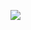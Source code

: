<img src='https://g.gravizo.com/svg?
digraph {
    rankdir=LR;
    pad=".25"
    nodesep="1"
    ranksep="1"
    CONNECT
    OPENSENT
    ACTIVE
    OPENCONFIRM
    IDLE
    CONNECT_END [label="CONNECT"]
    { rank=same OPENSENT, ACTIVE, OPENCONFIRM, IDLE, CONNECT_END}
    node [shape=record]
    TRANSITIONS [label="<t0>BGPOpen_with_DelayOpenTimer_Running|<t1>DelayOpenTimer_Expires|<t2>TcpConnectionFails|<t3>Tcp_CR_Acked|<t4>TcpConnectionConfirmed|<t5>NotifMsgVerErr"]
    IDLE_TRANSITIONS [label="<t0>ManualStop|<t1>BGPHeaderErr|<t2>BGPOpenMsgErr|<t3>AutomaticStop|<t4>HoldTimer_Expires|<t5>KeepaliveTimer_Expires|<t6>IdleHoldTimer_Expires|<t7>BGPOpen|<t8>OpenCollisionDump|<t9>NotifMsgVerErr|<t10>NotifMsg|<t11>KeepAliveMsg|<t12>UpdateMsg|<t13>UpdateMsgErr"]
    CONNECT_TRANSITIONS [label="<t0>ConnectRetryTimer_Expires|<t1>TcpConnection_Valid|<t3>Tcp_CR_Invalid"]
    {rank=same TRANSITIONS IDLE_TRANSITIONS CONNECT_TRANSITIONS} 
    node [shape=record]
    DELAY_OPEN_TIMER_ACTIONS [label="<a0>DelayOpenTimer%28RUNNING%29|<a1>DelayOpenTimer%28NOT RUNNING%29"]
    DELAY_OPEN_ACTIONS [label="<a0>DelayOpen%28TRUE%29|<a1>DelayOpen%28FALSE%29"]
    //BGPOpen_with_DelayOpenTimer_Running
    CONNECT -> TRANSITIONS:t0 [arrowhead=none]
    TRANSITIONS:t0 -> OPENSENT
    CONNECT -> TRANSITIONS:t1 [arrowhead=none]
    TRANSITIONS:t1 -> OPENCONFIRM
    CONNECT -> TRANSITIONS:t2 [arrowhead=none]
    TRANSITIONS:t2 -> DELAY_OPEN_TIMER_ACTIONS:a0 [arrowhead=none]
    TRANSITIONS:t2 -> DELAY_OPEN_TIMER_ACTIONS:a1 [arrowhead=none]
    DELAY_OPEN_TIMER_ACTIONS:a0 -> ACTIVE
    DELAY_OPEN_TIMER_ACTIONS:a1 -> IDLE
    CONNECT -> TRANSITIONS:t3 [arrowhead=none]
    CONNECT -> TRANSITIONS:t4 [arrowhead=none]
    TRANSITIONS:t3 -> DELAY_OPEN_ACTIONS:a1[arrowhead=none]
    TRANSITIONS:t4 -> DELAY_OPEN_ACTIONS:a1[arrowhead=none]
    DELAY_OPEN_ACTIONS:a1 -> OPENSENT
    CONNECT -> TRANSITIONS:t5 [arrowhead=none]
    TRANSITIONS:t5 -> DELAY_OPEN_TIMER_ACTIONS:a0 [arrowhead=none]
    TRANSITIONS:t5 -> DELAY_OPEN_TIMER_ACTIONS:a1 [arrowhead=none]
    DELAY_OPEN_TIMER_ACTIONS:a0 -> IDLE
    DELAY_OPEN_TIMER_ACTIONS:a1 -> IDLE
    CONNECT -> IDLE_TRANSITIONS [arrowhead=none]
    IDLE_TRANSITIONS -> IDLE
    CONNECT -> TRANSITIONS:t4 [arrowhead=none]
    TRANSITIONS:t4 -> DELAY_OPEN_ACTIONS:a0[arrowhead=none]
    DELAY_OPEN_ACTIONS:a0 -> CONNECT_END
    CONNECT -> TRANSITIONS:t3 [arrowhead=none]
    TRANSITIONS:t3 -> DELAY_OPEN_ACTIONS:a0[arrowhead=none]
    DELAY_OPEN_ACTIONS:a0 -> CONNECT_END
    CONNECT -> CONNECT_TRANSITIONS:t0 [arrowhead=none]
    CONNECT_TRANSITIONS:t0 -> CONNECT_END
    CONNECT -> CONNECT_TRANSITIONS:t1 [arrowhead=none]
    CONNECT_TRANSITIONS:t1 -> CONNECT_END
    CONNECT -> CONNECT_TRANSITIONS:t2 [arrowhead=none]
    CONNECT_TRANSITIONS:t2 -> CONNECT_END
}
'>
